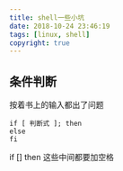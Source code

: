 ```yaml
---
title: shell一些小坑
date: 2018-10-24 23:46:19
tags: [linux, shell]
copyright: true
---
```


## 条件判断

按着书上的输入都出了问题

```shell
if [ 判断式 ]; then
else 
fi 
```

if [] then  这些中间都要加空格